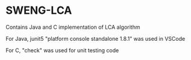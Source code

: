 # SWENG-LCA

Contains Java and C implementation of LCA algorithm

For Java, junit5 "platform console standalone 1.8.1" was used in VSCode

For C, "check" was used for unit testing code
